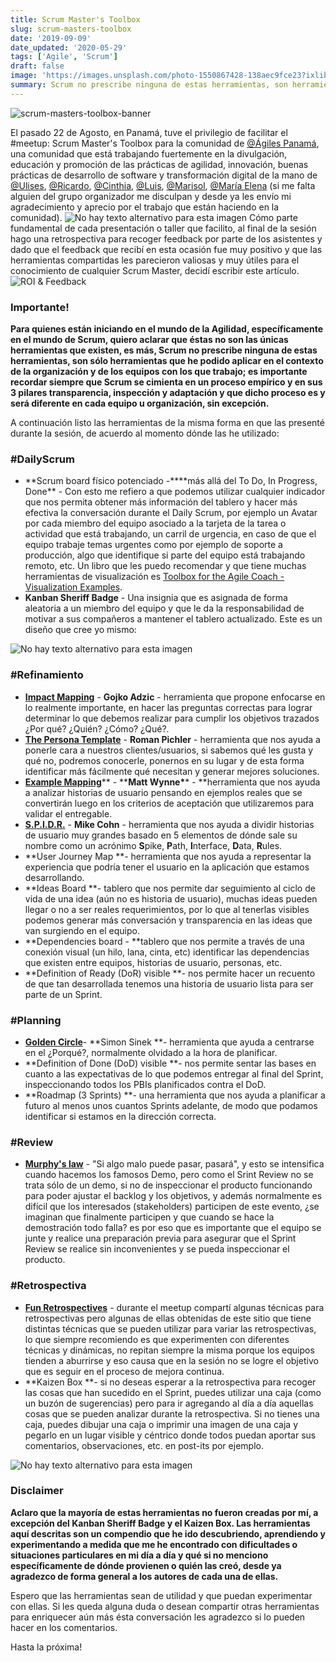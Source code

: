 ```yaml
---
title: Scrum Master's Toolbox
slug: scrum-masters-toolbox
date: '2019-09-09'
date_updated: '2020-05-29'
tags: ['Agile', 'Scrum']
draft: false
image: 'https://images.unsplash.com/photo-1550867428-138aec9fce23?ixlib=rb-1.2.1&q=80&fm=jpg&crop=entropy&cs=tinysrgb&w=2000&fit=max&ixid=eyJhcHBfaWQiOjExNzczfQ'
summary: Scrum no prescribe ninguna de estas herramientas, son herramientas que he podido aplicar en los diferentes contextos en donde he colaborado.
---
```


![scrum-masters-toolbox-banner](https://images.unsplash.com/photo-1550867428-138aec9fce23?ixlib=rb-1.2.1&q=80&fm=jpg&crop=entropy&cs=tinysrgb&w=2000&fit=max&ixid=eyJhcHBfaWQiOjExNzczfQ)

El pasado 22 de Agosto, en Panamá, tuve el privilegio de facilitar el #meetup: Scrum Master's Toolbox para la comunidad de [@Ágiles Panamá](https://www.linkedin.com/company/agilespanama/), una comunidad que está trabajando fuertemente en la divulgación, educación y promoción de las prácticas de agilidad, innovación, buenas prácticas de desarrollo de software y transformación digital de la mano de [@Ulises](https://www.linkedin.com/in/ulisesgonzalez/), [@Ricardo](https://www.linkedin.com/in/ricardo-navarro-b6b52158/), [@Cinthia](https://www.linkedin.com/in/cynthia-purizaca-503484151/), [@Luis](https://www.linkedin.com/in/luis-urdaneta-946b86a1/), [@Marisol](https://www.linkedin.com/in/marisol-de-medina-84082a38/), [@María Elena](https://www.linkedin.com/in/mariaelena/) (si me falta alguien del grupo organizador me disculpan y desde ya les envío mi agradecimiento y aprecio por el trabajo que están haciendo en la comunidad).
![No hay texto alternativo para esta imagen](https://media-exp1.licdn.com/dms/image/C4E12AQEAw6ZEDFUDVw/article-inline_image-shrink_1500_2232/0?e=1596067200&v=beta&t=Cp7PYJQvJUN8_2r-pC5CLpSmgdBlhJ08CNp1d-VSdEs)
Cómo parte fundamental de cada presentación o taller que facilito, al final de la sesión hago una retrospectiva para recoger feedback por parte de los asistentes y dado que el feedback que recibí en esta ocasión fue muy positivo y que las herramientas compartidas les parecieron valiosas y muy útiles para el conocimiento de cualquier Scrum Master, decidí escribir este artículo.
![ROI & Feedback](https://media-exp1.licdn.com/dms/image/C4E12AQGlguY9V8YgZQ/article-inline_image-shrink_1000_1488/0?e=1596067200&v=beta&t=RyYYXuFEL0PAoNgymN4qqqPIMuJo8uOPLohXBLrZNUQ)

### **Importante!**

**Para quienes están iniciando en el mundo de la Agilidad, específicamente en el mundo de Scrum, quiero aclarar que éstas no son las únicas herramientas que existen, es más, Scrum no prescribe ninguna de estas herramientas, son sólo herramientas que he podido aplicar en el contexto de la organización y de los equipos con los que trabajo; es importante recordar siempre que Scrum se cimienta en un proceso empírico y en sus 3 pilares transparencia, inspección y adaptación y que dicho proceso es y será diferente en cada equipo u organización, sin excepción.**

A continuación listo las herramientas de la misma forma en que las presenté durante la sesión, de acuerdo al momento dónde las he utilizado:

### #DailyScrum

- **Scrum board físico potenciado -\*\***más allá del To Do, In Progress, Done\*\* - Con esto me refiero a que podemos utilizar cualquier indicador que nos permita obtener más información del tablero y hacer más efectiva la conversación durante el Daily Scrum, por ejemplo un Avatar por cada miembro del equipo asociado a la tarjeta de la tarea o actividad que está trabajando, un carril de urgencia, en caso de que el equipo trabaje temas urgentes como por ejemplo de soporte a producción, algo que identifique si parte del equipo está trabajando remoto, etc. Un libro que les puedo recomendar y que tiene muchas herramientas de visualización es [Toolbox for the Agile Coach - Visualization Examples](https://leanpub.com/agiletoolbox-visualizationexamples).
- **Kanban Sheriff Badge** - Una insignia que es asignada de forma aleatoria a un miembro del equipo y que le da la responsabilidad de motivar a sus compañeros a mantener el tablero actualizado. Este es un diseño que cree yo mismo:

![No hay texto alternativo para esta imagen](https://media-exp1.licdn.com/dms/image/C4D12AQEmV-LWDdUung/article-inline_image-shrink_1000_1488/0?e=1596067200&v=beta&t=deMnVMr0SITRDJVYuCLtdMMYG23H2vUwAYbkuI6_1Ic)

### #Refinamiento

- [**Impact Mapping**](https://gojko.net/books/impact-mapping/) - **Gojko Adzic** - herramienta que propone enfocarse en lo realmente importante, en hacer las preguntas correctas para lograr determinar lo que debemos realizar para cumplir los objetivos trazados ¿Por qué? ¿Quién? ¿Cómo? ¿Qué?.
- [**The Persona Template**](https://www.romanpichler.com/tools/the-persona-template/) - **Roman Pichler** - herramienta que nos ayuda a ponerle cara a nuestros clientes/usuarios, si sabemos qué les gusta y qué no, podremos conocerle, ponernos en su lugar y de esta forma identificar más fácilmente qué necesitan y generar mejores soluciones.
- [**Example Mapping**](https://cucumber.io/blog/example-mapping-introduction/)** - \*\***Matt Wynne\***\* - **herramienta que nos ayuda a analizar historias de usuario pensando en ejemplos reales que se convertirán luego en los criterios de aceptación que utilizaremos para validar el entregable.
- [**S.P.I.D.R.**](https://www.mountaingoatsoftware.com/exclusive/spidr-poster-download) - **Mike Cohn** - herramienta que nos ayuda a dividir historias de usuario muy grandes basado en 5 elementos de dónde sale su nombre como un acrónimo **S**pike, **P**ath, **I**nterface, **D**ata, **R**ules.
- **User Journey Map **- herramienta que nos ayuda a representar la experiencia que podría tener el usuario en la aplicación que estamos desarrollando.
- **Ideas Board **- tablero que nos permite dar seguimiento al ciclo de vida de una idea (aún no es historia de usuario), muchas ideas pueden llegar o no a ser reales requerimientos, por lo que al tenerlas visibles podemos generar más conversación y transparencia en las ideas que van surgiendo en el equipo.
- **Dependencies board - **tablero que nos permite a través de una conexión visual (un hilo, lana, cinta, etc) identificar las dependencias que existen entre equipos, historias de usuario, personas, etc.
- **Definition of Ready (DoR) visible **- nos permite hacer un recuento de que tan desarrollada tenemos una historia de usuario lista para ser parte de un Sprint.

### #Planning

- [**Golden Circle**](https://simonsinek.com/commit/the-golden-circle)- **Simon Sinek **- herramienta que ayuda a centrarse en el ¿Porqué?, normalmente olvidado a la hora de planificar.
- **Definition of Done (DoD) visible **- nos permite sentar las bases en cuanto a las expectativas de lo que podemos entregar al final del Sprint, inspeccionando todos los PBIs planificados contra el DoD.
- **Roadmap (3 Sprints) **- una herramienta que nos ayuda a planificar a futuro al menos unos cuantos Sprints adelante, de modo que podamos identificar si estamos en la dirección correcta.

### #Review

- [**Murphy's law**](https://es.wikipedia.org/wiki/Ley_de_Murphy) - "Si algo malo puede pasar, pasará", y esto se intensifica cuando hacemos los famosos Demo, pero como el Srint Review no se trata sólo de un demo, si no de inspeccionar el producto funcionando para poder ajustar el backlog y los objetivos, y además normalmente es difícil que los interesados (stakeholders) participen de este evento, ¿se imaginan que finalmente participen y que cuando se hace la demostración todo falla? es por eso que es importante que el equipo se junte y realice una preparación previa para asegurar que el Sprint Review se realice sin inconvenientes y se pueda inspeccionar el producto.

### #Retrospectiva

- [**Fun Retrospectives**](http://www.funretrospectives.com/) - durante el meetup compartí algunas técnicas para retrospectivas pero algunas de ellas obtenidas de este sitio que tiene distintas técnicas que se pueden utilizar para variar las retrospectivas, lo que siempre recomiendo es que experimenten con diferentes técnicas y dinámicas, no repitan siempre la misma porque los equipos tienden a aburrirse y eso causa que en la sesión no se logre el objetivo que es seguir en el proceso de mejora continua.
- **Kaizen Box **- si no deseas esperar a la retrospectiva para recoger las cosas que han sucedido en el Sprint, puedes utilizar una caja (como un buzón de sugerencias) pero para ir agregando al día a día aquellas cosas que se pueden analizar durante la retrospectiva. Si no tienes una caja, puedes dibujar una caja o imprimir una imagen de una caja y pegarlo en un lugar visible y céntrico donde todos puedan aportar sus comentarios, observaciones, etc. en post-its por ejemplo.

![No hay texto alternativo para esta imagen](https://media-exp1.licdn.com/dms/image/C4D12AQEMA6CS8Rz-SQ/article-inline_image-shrink_1000_1488/0?e=1596067200&v=beta&t=AKbfDV61Ac5YCk7pOn0RV6X3RrEUXIS3z1JXEObTY5w)

### **Disclaimer**

**Aclaro que la mayoría de estas herramientas no fueron creadas por mí, a excepción del Kanban Sheriff Badge y el Kaizen Box. Las herramientas aquí descritas son un compendio que he ido descubriendo, aprendiendo y experimentando a medida que me he encontrado con dificultades o situaciones particulares en mi día a día y qué si no menciono específicamente de dónde provienen o quién las creó, desde ya agradezco de forma general a los autores de cada una de ellas.**

Espero que las herramientas sean de utilidad y que puedan experimentar con ellas. Si les queda alguna duda o desean compartir otras herramientas para enriquecer aún más ésta conversación les agradezco si lo pueden hacer en los comentarios.

Hasta la próxima!
